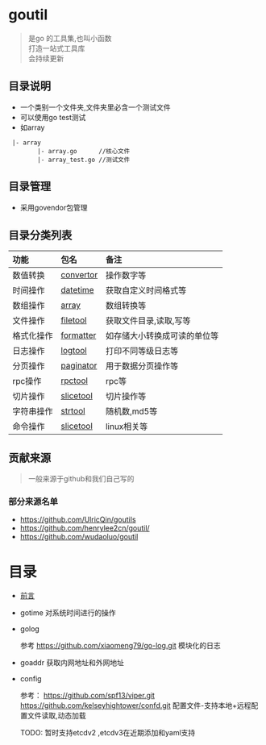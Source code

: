 # goutil
> 是go 的工具集,也叫小函数 <br/>打造一站式工具库<br/>会持续更新

## 目录说明
- 一个类别一个文件夹,文件夹里必含一个测试文件
- 可以使用go test测试
- 如array

```
 |- array
        |- array.go      //核心文件
        |- array_test.go //测试文件
```

## 目录管理
- 采用govendor包管理

## 目录分类列表

| 功能 | 包名 |  备注 |
| :--- | :--- | :--- |
| 数值转换 | [convertor](convertor) | 操作数字等 |
| 时间操作 | [datetime](datetime) |  获取自定义时间格式等|
| 数组操作 | [array](array) |  数组转换等|
| 文件操作 | [filetool](filetool) |  获取文件目录,读取,写等|
| 格式化操作 | [formatter](formatter) |  如存储大小转换成可读的单位等|
| 日志操作 | [logtool](logtool) |  打印不同等级日志等|
| 分页操作 | [paginator](paginator) |  用于数据分页操作等|
| rpc操作 | [rpctool](rpctool) |  rpc等|
| 切片操作 | [slicetool](slicetool) |  切片操作等|
| 字符串操作 | [strtool](strtool) |  随机数,md5等|
| 命令操作 | [slicetool](slicetool) |  linux相关等|


## 贡献来源
> 一般来源于github和我们自己写的

### 部分来源名单

- https://github.com/UlricQin/goutils
- https://github.com/henrylee2cn/goutil/
- https://github.com/wudaoluo/goutil

# 目录
- [前言](preface.md)

- gotime
    对系统时间进行的操作
- golog

    参考 https://github.com/xiaomeng79/go-log.git
    模块化的日志

- goaddr
    获取内网地址和外网地址

- config

    参考：
        https://github.com/spf13/viper.git
        https://github.com/kelseyhightower/confd.git
    配置文件-支持本地+远程配置文件读取,动态加载

    TODO: 暂时支持etcdv2 ,etcdv3在近期添加和yaml支持


